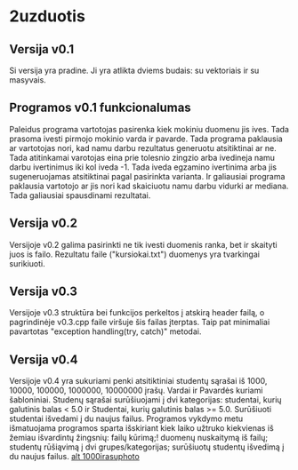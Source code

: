 # 2uzduotis

## Versija v0.1

Si versija yra pradine. Ji yra atlikta dviems budais: su vektoriais ir su masyvais. 

## Programos v0.1 funkcionalumas 

Paleidus programa vartotojas pasirenka kiek mokiniu duomenu jis ives. Tada prasoma ivesti pirmojo mokinio varda ir pavarde. Tada programa paklausia ar vartotojas nori, kad namu darbu rezultatus generuotu atsitiktinai ar ne. Tada atitinkamai varotojas eina prie tolesnio zingzio arba ivedineja namu darbu ivertinimus iki kol iveda -1. Tada iveda egzamino ivertinima arba jis sugeneruojamas atsitiktinai pagal pasirinkta varianta. Ir galiausiai programa paklausia vartotojo ar jis nori kad skaiciuotu namu darbu vidurki ar mediana. Tada galiausiai spausdinami rezultatai.

## Versija v0.2

Versijoje v0.2 galima pasirinkti ne tik ivesti duomenis ranka, bet ir skaityti juos is failo. Rezultatu faile ("kursiokai.txt") duomenys yra tvarkingai surikiuoti.

## Versija v0.3

Versijoje v0.3 struktūra bei funkcijos perkeltos į atskirą header failą, o pagrindinėje v0.3.cpp faile viršuje šis failas įterptas. Taip pat minimaliai pavartotas "exception handling(try, catch)" metodai. 

## Versija v0.4

Versijoje v0.4 yra sukuriami penki atsitiktiniai studentų sąrašai iš 1000, 10000, 100000, 1000000, 10000000 įrašų. Vardai ir Pavardės kuriami šabloniniai. Studenų sąrašai surūšiuojami į dvi kategorijas: studentai, kurių galutinis balas < 5.0 ir Studentai, kurių galutinis balas >= 5.0. Surūšiuoti studentai išvedami į du naujus failus. Programos vykdymo metu išmatuojama programos sparta išskiriant kiek laiko užtruko kiekvienas iš žemiau išvardintų žingsnių:
failų kūrimą;!
duomenų nuskaitymą iš failų;
studentų rūšiąvimą į dvi grupes/kategorijas;
surūšiuotų studentų išvedimą į du naujus failus.
[alt 1000irasuphoto](1000irasu.jpg)
